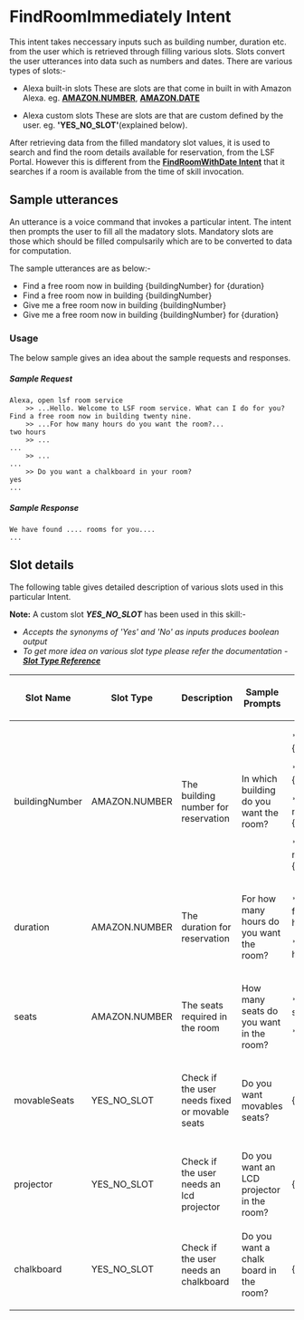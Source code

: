 # FindRoomImmediately Intent

This intent takes neccessary inputs such as building number, duration etc. from the user which is retrieved through filling various slots. Slots convert the user utterances into data such as numbers and dates. There are various types of slots:-

* Alexa built-in slots
These are slots are that come in built in with Amazon Alexa. eg. [**AMAZON.NUMBER**](https://developer.amazon.com/en-US/docs/alexa/custom-skills/slot-type-reference.html#number), [**AMAZON.DATE**](https://developer.amazon.com/en-US/docs/alexa/custom-skills/slot-type-reference.html#date)

* Alexa custom slots
These are slots are that are custom defined by the user. eg. **'YES_NO_SLOT'**(explained below).

After retrieving data from the filled mandatory slot values, it is used to search and find the room details available for reservation, from the LSF Portal. However this is different from the [**FindRoomWithDate Intent**](./room_search_date.md) that it searches if a room is available from the time of skill invocation.

## Sample utterances
An utterance is a voice command that invokes a particular intent. The intent then prompts the user to fill all the madatory slots. Mandatory slots are those which should be filled compulsarily which are to be converted to data for computation. 

The sample utterances are as below:-
* Find a free room now in building {buildingNumber} for {duration}
* Find a free room now in building {buildingNumber}
* Give me a free room now in building {buildingNumber} 
* Give me a free room now in building {buildingNumber} for {duration}

### Usage

The below sample gives an idea about the sample requests and responses.

##### Sample Request

```text
Alexa, open lsf room service
	>> ...Hello. Welcome to LSF room service. What can I do for you?
Find a free room now in building twenty nine.
	>> ...For how many hours do you want the room?...
two hours    
	>> ...
...
	>> ...
...
	>> Do you want a chalkboard in your room?
yes    
...
```

##### Sample Response

```text
We have found .... rooms for you....
...
```

## Slot details
The following table gives detailed description of various slots used in this particular Intent.

**Note:** A custom slot ***YES_NO_SLOT*** has been used in this skill:-
* *Accepts the synonyms of 'Yes' and 'No' as inputs produces boolean output*
* *To get more idea on various slot type please refer the documentation - [**Slot Type Reference**](https://developer.amazon.com/en-US/docs/alexa/custom-skills/slot-type-reference.html)*

<div class="table-wrap">
	<table class="wrapped confluenceTable tablesorter tablesorter-default stickyTableHeaders" role="grid">
		<colgroup><col><col><col><col></colgroup>
			<thead class="tableFloatingHeader">
				<tr role="row" class="tablesorter-headerRow">
					<th align="center" class="cTh tablesorter-header sortableHeader tablesorter-headerUnSorted" data-column="0" tabindex="0" scope="col" role="columnheader" aria-disabled="false" unselectable="on" aria-sort="none" aria-label="Name: No sort applied, activate to apply an ascending sort"><div class="tablesorter-header-inner"><p>Slot Name</p></div></th>
					<th align="center" class="cTh tablesorter-header sortableHeader tablesorter-headerUnSorted" data-column="1" tabindex="0" scope="col" role="columnheader" aria-disabled="false" unselectable="on" aria-sort="none" aria-label="Address: No sort applied, activate to apply an ascending sort"><div class="tablesorter-header-inner"><p>Slot Type</p></div></th>
					<th align="center" class="cTh tablesorter-header sortableHeader tablesorter-headerUnSorted" data-column="2" tabindex="0" scope="col" role="columnheader" aria-disabled="false" unselectable="on" aria-sort="none" aria-label="Input: No sort applied, activate to apply an ascending sort"><div class="tablesorter-header-inner"><p>Description</p></div></th>
					<th align="center" class="cTh tablesorter-header sortableHeader tablesorter-headerUnSorted" data-column="3" tabindex="0" scope="col" role="columnheader" aria-disabled="false" unselectable="on" aria-sort="none" aria-label="Output: No sort applied, activate to apply an ascending sort"><div class="tablesorter-header-inner"><p>Sample Prompts</p></div></th>
					<th align="center" class="cTh tablesorter-header sortableHeader tablesorter-headerUnSorted" data-column="3" tabindex="0" scope="col" role="columnheader" aria-disabled="false" unselectable="on" aria-sort="none" aria-label="Output: No sort applied, activate to apply an ascending sort"><div class="tablesorter-header-inner"><p>Sample Utterances</p></div></th>
				</tr>
			</thead>
			<tbody aria-live="polite" aria-relevant="all">
				<tr role="row">
					<td class="cTd"><p>buildingNumber</p></td>
					<td class="cTd"><p>AMAZON.NUMBER</p>
					<td class="cTd"><p>The building number for reservation</p>
					<td class="cTd"><p>In which building do you want the room?</p>
					<td class="cTd"><p>* {buildingNumber}</p>
									<p>* in building {buildingNumber}</p>
									<p>* building number {buildingNumber}</p>
									<p>* in building number {buildingNumber}</p></td>
				</tr>
				<tr role="row">
					<td class="cTd"><p>duration</p></td>
					<td class="cTd"><p>AMAZON.NUMBER</p></td>
					<td class="cTd"><p>The duration for reservation</p></td>
					<td class="cTd"><p>For how many hours do you want the room?</p></td>
					<td class="cTd"><p>* I want the room for {duration} hours</p>
                                    <p>* {duration} hours</p></td>
				</tr>
				<tr role="row">
					<td class="cTd"><p>seats</p></td>
					<td class="cTd"><p>AMAZON.NUMBER</p></td>
					<td class="cTd"><p>The seats required in the room</p></td>
					<td class="cTd"><p>How many seats do you want in the room?</p></td>
					<td class="cTd"><p>* I want {seats} seats</p>
                                    <p>* {seats}</p></td>
				</tr>
				<tr role="row">
					<td class="cTd"><p>movableSeats</p></td>
					<td class="cTd"><p>YES_NO_SLOT</p></td>
					<td class="cTd"><p>Check if the user needs fixed or movable seats</p></td>
					<td class="cTd"><p>Do you want movables seats?</p></td>
					<td class="cTd"><p>{movableSeats}</p></td>
				</tr>
				<tr role="row">
					<td class="cTd"><p>projector</p></td>
					<td class="cTd"><p>YES_NO_SLOT</p></td>
					<td class="cTd"><p>Check if the user needs an lcd projector</p></td>
					<td class="cTd"><p>Do you want an LCD projector in the room?</p></td>
					<td class="cTd"><p>{projector}</p></td>
				</tr>
				<tr role="row">
					<td class="cTd"><p>chalkboard</p></td>
					<td class="cTd"><p>YES_NO_SLOT</p></td>
					<td class="cTd">Check if the user needs an chalkboard<p></p></td>
					<td class="cTd">Do you want a chalk board in the room?<p></p></td>
					<td class="cTd"><p>{chalkboard}</p></td>
				</tr>				
			</tbody>
		</table>
	</div>

